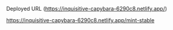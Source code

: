 Deployed URL (https://inquisitive-capybara-6290c8.netlify.app/)


https://inquisitive-capybara-6290c8.netlify.app/mint-stable
